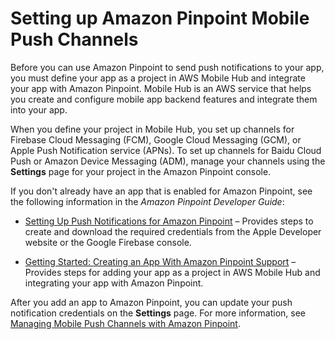 # Setting up Amazon Pinpoint Mobile Push Channels<a name="channels-mobile-setup"></a>

Before you can use Amazon Pinpoint to send push notifications to your app, you must define your app as a project in AWS Mobile Hub and integrate your app with Amazon Pinpoint\. Mobile Hub is an AWS service that helps you create and configure mobile app backend features and integrate them into your app\.

When you define your project in Mobile Hub, you set up channels for Firebase Cloud Messaging \(FCM\), Google Cloud Messaging \(GCM\), or Apple Push Notification service \(APNs\)\. To set up channels for Baidu Cloud Push or Amazon Device Messaging \(ADM\), manage your channels using the **Settings** page for your project in the Amazon Pinpoint console\.

If you don't already have an app that is enabled for Amazon Pinpoint, see the following information in the *Amazon Pinpoint Developer Guide*:

+ [Setting Up Push Notifications for Amazon Pinpoint](http://docs.aws.amazon.com/pinpoint/latest/developerguide/mobile-push.html) – Provides steps to create and download the required credentials from the Apple Developer website or the Google Firebase console\.

+  [Getting Started: Creating an App With Amazon Pinpoint Support](http://docs.aws.amazon.com/pinpoint/latest/developerguide/getting-started.html) – Provides steps for adding your app as a project in AWS Mobile Hub and integrating your app with Amazon Pinpoint\.

After you add an app to Amazon Pinpoint, you can update your push notification credentials on the **Settings** page\. For more information, see [Managing Mobile Push Channels with Amazon Pinpoint](channels-mobile-manage.md)\.